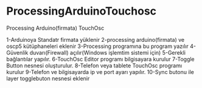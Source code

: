 # ProcessingArduinoTouchosc
Processing Arduino(firmata) TouchOsc

1-Arduinoya Standatr firmata yüklenir
2-processing arduino(firmata) ve oscp5 kütüphaneleri eklenir
3-Processing programına bu program yazılır
4-Güvenlik duvarı(Firewall) açılır(Windows işlemtim sistemi için)
5-Gerekli bağlantılar yapılır.
6-TouchOsc Editor programı bilgisayara kurulur
7-Toggle Button nesnesi oluşturulur.
8-Telefon veya tablete TouchOsc programı kurulur
9-Telefon ve bilgisayarda ip ve port ayarı yapılır.
10-Sync butonu ile layer togglebuton nesnesi eklenir


